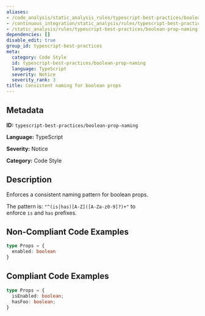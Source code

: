 ```yaml
---
aliases:
- /code_analysis/static_analysis_rules/typescript-best-practices/boolean-prop-naming
- /continuous_integration/static_analysis/rules/typescript-best-practices/boolean-prop-naming
- /static_analysis/rules/typescript-best-practices/boolean-prop-naming
dependencies: []
disable_edit: true
group_id: typescript-best-practices
meta:
  category: Code Style
  id: typescript-best-practices/boolean-prop-naming
  language: TypeScript
  severity: Notice
  severity_rank: 3
title: Consistent naming for boolean props
---
```

<!--  SOURCED FROM https://github.com/DataDog/datadog-static-analyzer-rule-docs -->


## Metadata
**ID:** `typescript-best-practices/boolean-prop-naming`

**Language:** TypeScript

**Severity:** Notice

**Category:** Code Style

## Description
Enforces a consistent naming pattern for boolean props.

The pattern is: `"^(is|has)[A-Z]([A-Za-z0-9]?)+"` to enforce `is` and `has` prefixes.

## Non-Compliant Code Examples
```typescript
type Props = {
  enabled: boolean
}

```

## Compliant Code Examples
```typescript
type Props = {
  isEnabled: boolean;
  hasFoo: boolean;
}

```
